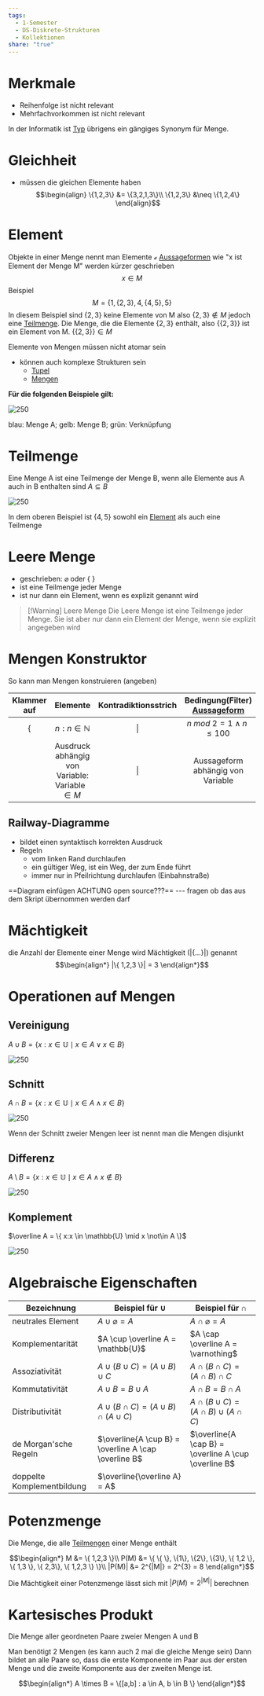 ```yaml
---
tags:
  - 1-Semester
  - DS-Diskrete-Strukturen
  - Kollektionen
share: "true"
---
```

# Merkmale
- Reihenfolge ist nicht relevant
- Mehrfachvorkommen ist nicht relevant

In der Informatik ist [Typ](Typ.md#) übrigens ein gängiges Synonym für Menge.
 
# Gleichheit
- müssen die gleichen Elemente haben
$$\begin{align}
\{1,2,3\} &= \{3,2,1,3\}\\
\{1,2,3\} &\neq \{1,2,4\}
\end{align}$$

# Element
Objekte in einer Menge nennt man Elemente $\mathcal{e}$ 
[Aussageformen](../Aussagenlogik/Aussagen-und-Aussageformen.md#aussageformen) wie "x ist Element der Menge M" werden kürzer geschrieben $$x \in M$$
Beispiel
$$M = \{1, \{ 2,3\}, 4, \{ 4,5\}, 5 \}$$
In diesem Beispiel sind $\{2,3\}$ keine Elemente von M also $\{ 2,3 \} \not\in M$ jedoch eine [Teilmenge](Mengen.md#teilmenge). Die Menge, die die Elemente $\{2,3\}$ enthält, also $\{ \{ 2,3 \} \}$ ist ein Element von M. $\{ \{ 2,3 \} \} \in M$ 

Elemente von Mengen müssen nicht atomar sein
- können auch komplexe Strukturen sein
	- [Tupel](./Tupel.md#)
	- [Mengen](Mengen.md#)

**Für die folgenden Beispiele gilt:** 

![250](./images/mengen.png#)

blau: Menge A;
gelb: Menge B;
grün: Verknüpfung
# Teilmenge
Eine Menge A ist eine Teilmenge der Menge B, wenn alle Elemente aus A auch in B enthalten sind $A \subseteq B$

![250](./images/teilmenge.png#)

In dem oberen Beispiel ist $\{ 4,5\}$ sowohl ein [Element](Mengen.md#element) als auch eine Teilmenge

# Leere Menge
- geschrieben: $\varnothing$ oder { }
- ist eine Teilmenge jeder Menge
- ist nur dann ein Element, wenn es explizit genannt wird


> [!Warning] Leere Menge
> Die Leere Menge ist eine Teilmenge jeder Menge. Sie ist aber nur dann ein Element der Menge, wenn sie explizit angegeben wird

# Mengen Konstruktor

So kann man Mengen konstruieren (angeben)

| Klammer auf |                     Elemente                     | Kontradiktionsstrich | Bedingung(Filter) [Aussageform](../Aussagenlogik/Aussagen-und-Aussageformen.md#aussagen) | Klammer zu |
|:-----------:|:------------------------------------------------:|:--------------------:|:--------------------------------------------------------------------:|:----------:|
|      {      |              $n : n \in \mathbb{N}$              |          \|          |                   $n\ mod\ 2 = 1 \land n \leq 100$                   |     }      |
|             | Ausdruck abhängig von Variable: Variable $\in M$ |          \|          |                  Aussageform abhängig von Variable                   |            |

## Railway-Diagramme
- bildet einen syntaktisch korrekten Ausdruck
- Regeln
	- vom linken Rand durchlaufen
	- ein gültiger Weg, ist ein Weg, der zum Ende führt
	- immer nur in Pfeilrichtung durchlaufen (Einbahnstraße)

==Diagram einfügen ACHTUNG open source???== --- fragen ob das aus dem Skript übernommen werden darf

# Mächtigkeit
die Anzahl der Elemente einer Menge wird Mächtigkeit ($|\{...\} |$) genannt
$$\begin{align*}
	|\{ 1,2,3 \}| = 3
\end{align*}$$
# Operationen auf Mengen

## Vereinigung

$A \cup B = \{ x:x \in \mathbb{U} \mid x \in A \lor x \in B \}$

![250](./images/vereinigung.png#)
## Schnitt

$A \cap B = \{ x:x \in \mathbb{U} \mid x \in A \land x \in B \}$

![250](./images/schnittmenge.png#)

Wenn der Schnitt zweier Mengen leer ist nennt man die Mengen disjunkt

## Differenz

$A \setminus B = \{ x:x \in \mathbb{U} \mid x \in A \land x \not\in B \}$

![250](./images/differenz.png#)

## Komplement

$\overline A = \{ x:x \in \mathbb{U} \mid x \not\in A \}$

![250](./images/komplement.png#)

# Algebraische Eigenschaften

| Bezeichnung                | Beispiel für $\cup$                                  | Beispiel für $\cap$                                  |
| -------------------------- | ---------------------------------------------------- | ---------------------------------------------------- |
| neutrales Element          | $A \cup \varnothing = A$                             | $A \cap \varnothing = A$                             |
| Komplementarität           | $A \cup \overline A = \mathbb{U}$                    | $A \cap \overline A = \varnothing$                   |
| Assoziativität             | $A \cup (B \cup C) = (A \cup B) \cup C$              | $A \cap (B \cap C) = (A \cap B) \cap C$              |
| Kommutativität             | $A \cup B = B \cup A$                                | $A \cap B = B \cap A$                                |
| Distributivität            | $A \cup (B \cap C) = (A \cup B) \cap (A \cup C)$     | $A \cap (B \cup C) = (A \cap B) \cup (A \cap C)$     |
| de Morgan'sche Regeln      | $\overline{A \cup B} = \overline A \cap \overline B$ | $\overline{A \cap B} = \overline A \cup \overline B$ |
| doppelte Komplementbildung | $\overline{\overline A} = A$                         |                                                      |

# Potenzmenge

Die Menge, die alle [Teilmengen](Mengen.md.md#teilmenge) einer Menge enthält

$$\begin{align*}
	M &= \{ 1,2,3 \}\\
	P(M) &= \{ \{ \}, \{1\}, \{2\}, \{3\}, \{ 1,2 \}, \{ 1,3 \}, \{ 2,3\}, \{ 1,2,3 \} \}\\
	|P(M)| &= 2^{|M|} = 2^{3} = 8
\end{align*}$$

Die Mächtigkeit einer Potenzmenge lässt sich mit $|P(M)= 2^{|M|} |$ berechnen

# Kartesisches Produkt

Die Menge aller geordneten Paare zweier Mengen A und B

Man benötigt 2 Mengen (es kann auch 2 mal die gleiche Menge sein)
Dann bildet an alle Paare so, dass die erste Komponente im Paar aus der ersten Menge und die zweite Komponente aus der zweiten Menge ist.

$$\begin{align*}
	A \times B = \{[a,b] : a \in A, b \in B \}
\end{align*}$$
